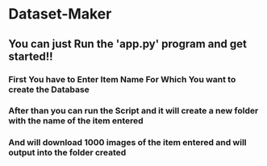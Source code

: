 # Dataset-Maker

## You can just Run the 'app.py' program and get started!!

### First You have to Enter Item Name For Which You want to create the Database
### After than you can run the Script and it will create a new folder with the name of the item entered
### And will download 1000 images of the item entered and will output into the folder created
